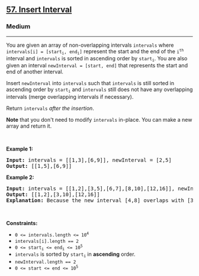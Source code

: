 <h2><a href="https://leetcode.com/problems/insert-interval/">57. Insert Interval</a></h2><h3>Medium</h3><hr><div><p>You are given an array of non-overlapping intervals <code>intervals</code> where <code>intervals[i] = [start<sub>i</sub>, end<sub>i</sub>]</code> represent the start and the end of the <code>i<sup>th</sup></code> interval and <code>intervals</code> is sorted in ascending order by <code>start<sub>i</sub></code>. You are also given an interval <code>newInterval = [start, end]</code> that represents the start and end of another interval.</p>

<p>Insert <code>newInterval</code> into <code>intervals</code> such that <code>intervals</code> is still sorted in ascending order by <code>start<sub>i</sub></code> and <code>intervals</code> still does not have any overlapping intervals (merge overlapping intervals if necessary).</p>

<p>Return <code>intervals</code><em> after the insertion</em>.</p>

<p><span class="wiseone-analysis-result wiseone-analysis-result-fact"><strong>Note</strong> that you don't need to modify <code>intervals</code> <span class="wiseone-analysis-result wiseone-analysis-result-entity">in-place</span>.</span> You can make a new array and return it.</p>

<p>&nbsp;</p>
<p><strong class="example">Example 1:</strong></p>

<pre><strong>Input:</strong> intervals = [[1,3],[6,9]], newInterval = [2,5]
<strong>Output:</strong> [[1,5],[6,9]]
</pre>

<p><strong class="example">Example 2:</strong></p>

<pre><strong>Input:</strong> intervals = [[1,2],[3,5],[6,7],[8,10],[12,16]], newInterval = [4,8]
<strong>Output:</strong> [[1,2],[3,10],[12,16]]
<strong>Explanation:</strong> Because the new interval [4,8] overlaps with [3,5],[6,7],[8,10].
</pre>

<p>&nbsp;</p>
<p><strong>Constraints:</strong></p>

<ul>
	<li><code>0 &lt;= intervals.length &lt;= 10<sup>4</sup></code></li>
	<li><code>intervals[i].length == 2</code></li>
	<li><code>0 &lt;= start<sub>i</sub> &lt;= end<sub>i</sub> &lt;= 10<sup>5</sup></code></li>
	<li><code>intervals</code> is sorted by <code>start<sub>i</sub></code> in <strong>ascending</strong> order.</li>
	<li><code>newInterval.length == 2</code></li>
	<li><code>0 &lt;= start &lt;= end &lt;= 10<sup>5</sup></code></li>
</ul>
</div>